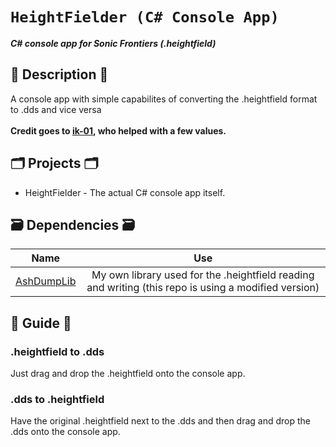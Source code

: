# `HeightFielder (C# Console App)`
**_C# console app for Sonic Frontiers (.heightfield)_**
## 📜 Description 📜
A console app with simple capabilites of converting the .heightfield format to .dds and vice versa
</br>
</br>
<b>Credit goes to <a href="https://github.com/ik-01">ik-01</a>, who helped with a few values.</b>

## 🗂️ Projects 🗂️

- HeightFielder - The actual C# console app itself.

## 🗃 Dependencies 🗃

|                      Name                       |   Use   |
| :---------------------------------------------: | :------:|
|     [AshDumpLib](https://github.com/Ashrindy/AshDumpLib)    | My own library used for the .heightfield reading and writing (this repo is using a modified version) |

## 📝 Guide 📝
### .heightfield to .dds
Just drag and drop the .heightfield onto the console app.
### .dds to .heightfield
Have the original .heightfield next to the .dds and then drag and drop the .dds onto the console app.
